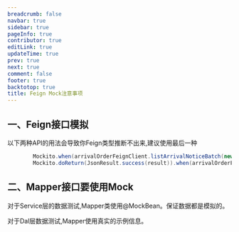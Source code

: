 ```yaml
---
breadcrumb: false
navbar: true
sidebar: true
pageInfo: true
contributor: true
editLink: true
updateTime: true
prev: true
next: true
comment: false
footer: true
backtotop: true
title: Feign Mock注意事项
---
```



## 一、Feign接口模拟

以下两种API的用法会导致你Feign类型推断不出来,建议使用最后一种

```java title="建议使用最后一种"
        Mockito.when(arrivalOrderFeignClient.listArrivalNoticeBatch(new PmsArrivalNoticeBatchQueryDTO())).thenReturn(JsonResult.success(result));
        Mockito.doReturn(JsonResult.success(result)).when(arrivalOrderFeignClient).listArrivalNoticeBatch(Mockito.any());
```

## 二、Mapper接口要使用Mock

对于Service层的数据测试,Mapper类使用@MockBean。保证数据都是模拟的。

对于Dal层数据测试,Mapper使用真实的示例信息。
